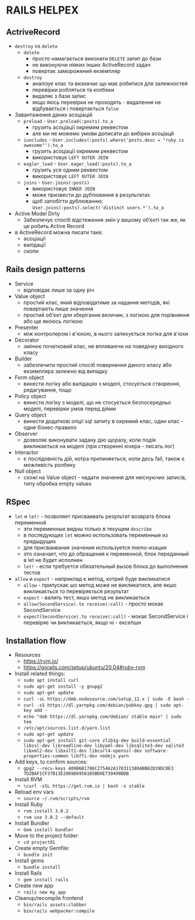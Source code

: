 # RAILS HELPEX

## ActriveRecord

* `destroy` vs `delete`
  * `delete`
    * просто намагається виконати `DELETE` запит до бази
    * не виконуючи ніяких інших ActiveRecord задач
    * повертає заморожений екземпляр
  * `destroy`
    * аналізує клас та визначає що має робитися для залежностей
    * перевірки робляться та колбеки
    * видаляє з бази запис
    * якщо якісь перевірки не проходять - видалення не відбувається і повертається `false`
* Завантаження даних асоціацій
  * `preload` - `User.preload(:posts).to_a`
    * грузить асоціації окремим реквестом
    * але ми не можемо умови дописати до вибірки асоціацй
  * `iuncludes` - `User.includes(:posts).where('posts.desc = "ruby is awesome"').to_a`
    * грузить асоціації окремим реквестом
    * використовує `LEFT OUTER JOIN`
  * `eagler_load` - `User.eager_load(:posts).to_a`
    * грузить усе одним реквестом
    * використовує `LEFT OUTER JOIN`
  * `joins` - `User.joins(:posts)`
    * використовує `INNER JOIN`
    * може призвести до дублювання в результатах
    * щоб запобігти дублюванню: `User.joins(:posts).select('distinct users.*').to_a`
* Active Model Dirty
  * Забезпечує спосіб відстеження змін у вашому об’єкті так же, як це робить Active Record
* в ActiveRecord можна писати таке:
  * асоціації
  * валідації
  * скопи

## Rails design patterns

* Service
  * відповідає лише за одну річ
* Value object
  * простий клас, який відповідатиме за надання методів, які повертають лише значення
  * простий об'єкт для зберігання величин, з логікою для порівняння або ще якоюсь логікою
* Presenter
  * між контролером і в'юхою, в нього запихується логіка для в'юхи
* Decorator
  * змінює початковий клас, не впливаючи на поведінку вихідного класу
* Builder
  * забезпечити простий спосіб повернення даного класу або екземпляра залежно від випадку
* Form object
  * винести логіку або валідацію з моделі, стосується створення, редагування, тощо
* Policy object
  * винести логіку з моделі, що не стосується безпосередньо моделі, перевірки умов перед діями
* Query object
  * винести додаткові опції sql запиту в окремий клас, один клас - одне бізнес-правило
* Observer
  * дозволяє виконувати задану дію щоразу, коли подія викликається на моделі (при створенні юзера - писать лог)
* Interactor
  * є послідовність дій, котра припиняється, коли десь fail, також є можливість ролбеку
* Null object
  * схожі на Value object - надати значення для неіснуючих записів, типу обробка empty values

## RSpec

* `let` и `let!` - позволяет присваивать результат возврата блока переменной
  * эти переменные видны только в текущем `describe`
  * в последующих `let` можно использовать переменные из предыдущих
  * для присваивания значения используется memo-изация
  * это означает, что до обращения к переменной, блок переданный в let не будет исполнен
  * `let!` - если требуется обязательный вызов блока до выполнения тестов
* `allow` и `expect` - наприклад є метод, котрий буде викликатися
  * `allow` - припускає шо метод може не викликатися, але якшо викликається то перевіряється результат
  * `expect` - валить тест, якшо метод не викликається
  * `allow(SecondService).to receive(:call)` - просто мокає SecondService
  * `expect(SecondService).to receive(:call)` - мокає SecondService і перевіряє чи викликається, якщо ні - ексепшн

## Installation flow

* Resources
  * https://rvm.io/
  * https://gorails.com/setup/ubuntu/20.04#ruby-rvm
* Install related things:
  * `sudo apt install curl` 
  * `sudo apt-get install -y gnupg2`
  * `sudo apt-get update`
  * `curl -sL https://deb.nodesource.com/setup_12.x | sudo -E bash -`
  * `curl -sS https://dl.yarnpkg.com/debian/pubkey.gpg | sudo apt-key add -`
  * `echo "deb https://dl.yarnpkg.com/debian/ stable main" | sudo tee`
  * `/etc/apt/sources.list.d/yarn.list`
  * `sudo apt-get update`
  * `sudo apt-get install git-core zlib1g-dev build-essential libssl-dev libreadline-dev libyaml-dev libsqlite3-dev sqlite3 libxml2-dev libxslt1-dev libcurl4-openssl-dev software-properties-common libffi-dev nodejs yarn`
* Add keys, to confirm sources:
  * `gpg2 --recv-keys 409B6B1796C275462A1703113804BB82D39DC0E3 7D2BAF1CF37B13E2069D6956105BD0E739499BDB`
* Install RVM
  * `\curl -sSL https://get.rvm.io | bash -s stable`
* Reload env vars
  * `source ~/.rvm/scripts/rvm`
* Install Ruby
  * `rvm install 3.0.2`
  * `rvm use 3.0.2 --default`
* Install Bundler
  * `Gem install bundler`
* Move to the project folder:
  * `cd project01`
* Create empty Gemfile:
  * `bundle init`
* Install gems
  * `bundle install`
* Install Rails
  * `gem install rails`
* Create new app
  * `rails new my_app`
* Cleanup/recompile frontend
  * `bin/rails assets:clobber`
  * `bin/rails webpacker:compile`

